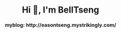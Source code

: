 <h1 align="center">Hi 👋, I'm BellTseng</h1>
<h3 align="center"> myblog: http://easontseng.mystrikingly.com/ <h3>

